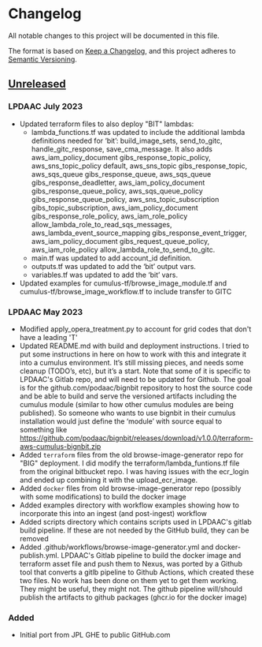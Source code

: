 # Changelog

All notable changes to this project will be documented in this file.

The format is based on [Keep a Changelog](https://keepachangelog.com/en/1.0.0/),
and this project adheres to [Semantic Versioning](https://semver.org/spec/v2.0.0.html).

## [Unreleased]

### LPDAAC July 2023
* Updated terraform files to also deploy "BIT" lambdas:
    * lambda_functions.tf was updated to include the additional lambda definitions needed for ‘bit’: build_image_sets, send_to_gitc, handle_gitc_response, save_cma_message.  It also adds aws_iam_policy_document gibs_response_topic_policy, aws_sns_topic_policy default, aws_sns_topic gibs_response_topic, aws_sqs_queue gibs_response_queue, aws_sqs_queue gibs_response_deadletter, aws_iam_policy_document gibs_response_queue_policy, aws_sqs_queue_policy gibs_response_queue_policy, aws_sns_topic_subscription gibs_topic_subscription, aws_iam_policy_document gibs_response_role_policy, aws_iam_role_policy allow_lambda_role_to_read_sqs_messages, aws_lambda_event_source_mapping gibs_response_event_trigger, aws_iam_policy_document gibs_request_queue_policy, aws_iam_role_policy allow_lambda_role_to_send_to_gitc.
    * main.tf was updated to add account_id definition. 
    * outputs.tf was updated to add the ‘bit’ output vars. 
    * variables.tf was updated to add the ‘bit’ vars.
* Updated examples for cumulus-tf/browse_image_module.tf and cumulus-tf/browse_image_workflow.tf to include transfer to GITC

### LPDAAC May 2023
* Modified apply_opera_treatment.py to account for grid codes that don't have a leading 'T'
* Updated README.md with build and deployment instructions. I tried to put some instructions in here on how to work with this and integrate it into a cumulus environment. It’s still missing pieces, and needs some cleanup (TODO’s, etc), but it’s a start. Note that some of it is specific to LPDAAC's Gitlab repo, and will need to be updated for Github. The goal is for the github.com/podaac/bignbit repository to host the source code and be able to build and serve the versioned artifacts including the cumulus module (similar to how other cumulus modules are being published). So someone who wants to use bignbit in their cumulus installation would just define the ‘module’ with source equal to something like https://github.com/podaac/bignbit/releases/download/v1.0.0/terraform-aws-cumulus-bignbit.zip
* Added `terraform` files from the old browse-image-generator repo for "BIG" deployment. I did modify the terraform/lambda_funtions.tf file from the original bitbucket repo. I was having issues with the ecr_login and ended up combining it with the upload_ecr_image.
* Added `docker` files from old browse-image-generator repo (possibly with some modifications) to build the docker image
* Added examples directory with workflow examples showing how to incorporate this into an ingest (and post-ingest) workflow
* Added scripts directory which contains scripts used in LPDAAC's gitlab build pipeline. If these are not needed by the GitHub build, they can be removed
* Added .github/workflows/browse-image-generator.yml and docker-publish.yml.  LPDAAC's Gitlab pipeline to build the docker image and terraform asset file and push them to Nexus, was ported by a Github tool that converts a gitlb pipeline to Github Actions, which created these two files. No work has been done on them yet to get them working. They might be useful, they might not. The github pipeline will/should publish the artifacts to github packages (ghcr.io for the docker image)

### Added 
- Initial port from JPL GHE to public GitHub.com



[unreleased]: https://github.com/olivierlacan/keep-a-changelog/compare/v0.0.1...HEAD
[0.0.1]: https://github.com/olivierlacan/keep-a-changelog/releases/tag/v0.0.1
